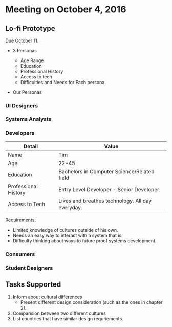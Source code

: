 # Meeting on October 4, 2016

## Lo-fi Prototype

Due October 11.

- 3 Personas
    - Age Range
    - Education
    - Professional History
    - Access to tech
    - Difficulties and Needs for Each persona

- Our Personas

### UI Designers

### Systems Analysts

### Developers

|Detail          		| Value |
|---------------------|-------|
|Name					|Tim|
|Age					|22-45|
|Education				|Bachelors in Computer Science/Related field|
|Professional History |Entry Level Developer - Senior Developer|
|Access to Tech		|Lives and breathes technology. All day everyday.|

Requirements:

- Limited knowledge of cultures outside of his own.
- Needs an easy way to interact with a system that is.
- Difficulty thinking about ways to future proof systems development.

### Consumers

### Student Designers

## Tasks Supported

1. Inform about cultural differences
	- Present different design consideration (such as the ones in chapter 2). 
2. Comparision between two different cultures
3. List countries that have similar design requriements.

